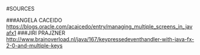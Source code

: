 
#SOURCES

###ANGELA CACEIDO
https://blogs.oracle.com/acaicedo/entry/managing_multiple_screens_in_javafx1
###JIRI PRAJZNER
http://www.brainoverload.nl/java/167/keypressedeventhandler-with-java-fx-2-0-and-multiple-keys